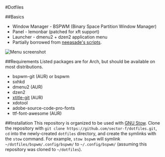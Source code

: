 #Dotfiles

##Basics
* Window Manager - BSPWM (Binary Space Partition Window Manager)
* Panel - lemonbar (patched for xft support)
* Launcher - dmenu2 + dzen2 application menu
* Partially borrowed from [neeasade's scripts](https://github.com/neeasade/dotfiles).

![Menu screenshot](http://i.imgur.com/U7FFsww.jpg)

##Requirements
Listed packages are for Arch, but should be available on most distributions.
* bspwm-git (AUR) or bspwm
* sxhkd
* dmenu2 (AUR)
* dzen2
* [xtitle-git](https://github.com/baskerville/xtitle) (AUR)
* xdotool
* adobe-source-code-pro-fonts
* ttf-font-awesome (AUR)

##Installation
This repository is organized to be used with [GNU Stow](https://www.gnu.org/software/stow/). Clone the repository with `git clone https://github.com/sector-f/dotfiles.git`, `cd` into the newly-created `dotfiles` directory, and create the symlinks with the `stow` command. For example, `stow bspwm` will symlink `~/dotfiles/bspwm/.config/bspwm/` to `~/.config/bspwm/` (assuming this repository was cloned to `~/dotfiles`).
